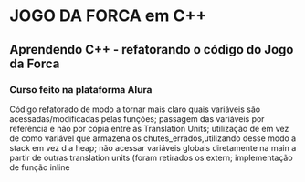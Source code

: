 # JOGO DA FORCA em C++
## Aprendendo C++ - refatorando o código do Jogo da Forca
### Curso feito na plataforma Alura
Código refatorado de modo a tornar mais claro quais variáveis são acessadas/modificadas pelas funções;
passagem das variáveis por referência e não por cópia entre as Translation Units; utilização de <array>
em vez de <vector> como variável que armazena os chutes_errados,utilizando desse modo a stack em vez d
a heap; não acessar variáveis globais diretamente na main a partir de outras translation units (foram
retirados os extern; implementação de função inline
